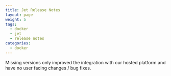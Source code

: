```yaml
---
title: Jet Release Notes
layout: page
weight: 5
tags:
  - docker
  - jet
  - release notes
categories:
  - docker
---
```


<div class="info-block">
Missing versions only improved the integration with our hosted platform and have no user facing changes / bug fixes.
</div>
